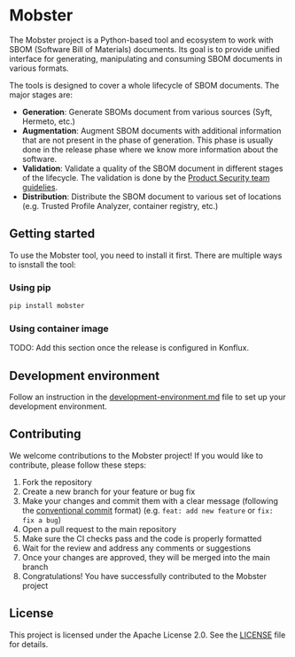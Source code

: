 # Mobster

The Mobster project is a Python-based tool and ecosystem to
work with SBOM (Software Bill of Materials) documents. Its goal is to provide
unified interface for generating, manipulating and consuming SBOM documents
in various formats.

The tools is designed to cover a whole lifecycle of SBOM documents.
The major stages are:

- **Generation**: Generate SBOMs document from various sources (Syft, Hermeto, etc.)
- **Augmentation**: Augment SBOM documents with additional information that are not
  present in the phase of generation. This phase is usually done in the
  release phase where we know more information about the software.
- **Validation**: Validate a quality of the SBOM document in different stages
  of the lifecycle. The validation is done by the [Product Security team
  guidelies](https://github.com/RedHatProductSecurity/security-data-guidelines/tree/main).
- **Distribution**: Distribute the SBOM document to various set of locations (e.g. Trusted
  Profile Analyzer, container registry, etc.)

## Getting started

To use the Mobster tool, you need to install it first. There are multiple ways to isnstall
the tool:

### Using pip

```bash
pip install mobster
```
### Using container image

TODO: Add this section once the release is configured in Konflux.

## Development environment

Follow an instruction in the [development-environment.md](docs/development-environment.md)
file to set up your development environment.


## Contributing
We welcome contributions to the Mobster project! If you would like to contribute, please follow these steps:
1. Fork the repository
2. Create a new branch for your feature or bug fix
3. Make your changes and commit them with a clear message (following the
   [conventional commit](https://www.conventionalcommits.org/en/v1.0.0/) format)
   (e.g. `feat: add new feature` or `fix: fix a bug`)
4. Open a pull request to the main repository
5. Make sure the CI checks pass and the code is properly formatted
6. Wait for the review and address any comments or suggestions
7. Once your changes are approved, they will be merged into the main branch
8. Congratulations! You have successfully contributed to the Mobster project

## License
This project is licensed under the Apache License 2.0. See the [LICENSE](LICENSE) file for details.

